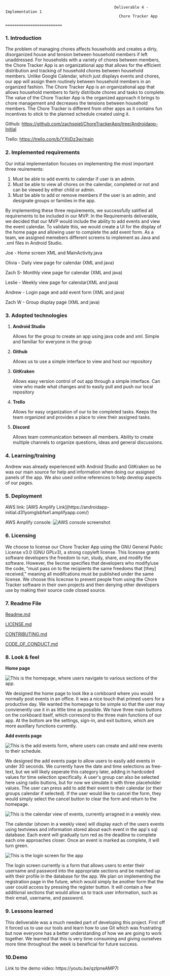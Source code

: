                                                     Deliverable 4 - Implementation 1
                                                      Chore Tracker App
                                                   =========================

<h3>1. Introduction </h3>

The problem of managing chores affects households and creates a dirty, disorganized house and tension between household members if left unaddressed. For households with a variety of chores between members, the Chore Tracker App is an organizational app that allows for the efficient distribution and tracking of household chores between household members. Unlike Google Calendar, which just displays events and chores, our app will assign them routinely between household members in an organized fashion. The Chore Tracker App is an organizational app that allows household members to fairly distribute chores and tasks to complete. The value of the Chore Tracker App is the organized approach it brings to chore management and decreases the tensions between household members. The Chore Tracker is different from other apps as it contains fun incentives to stick to the planned schedule created using it.

Github: https://github.com/zachspiel/ChoreTrackerApp/tree/Androidapp-Initial

Trello: https://trello.com/b/YXtiDz3w/main

<h3>2. Implemented requirements</h3>

Our initial implementation focuses on implementing the most important three reuirements:
1. Must be able to add events to calendar if user is an admin.
2. Must be able to view all chores on the calendar, completed or not and can be viewed by either child or admin.
3. Must be able to add or remove members if the user is an admin, and designate groups or families in the app.

By implementing these three requirements, we successfully satified all requirements to be included in our MVP. In the Requirements deliverable, we decided that our MVP would include the ability to add events and view the event calendar. To validate this, we would create a UI for the display of the home page and allowing user to complete the add event form. As a team, we assigned memebers different screens to implement as Java and .xml files in Android Studio. 

Joe - Home screen XML and MainActivity.java 

Olivia - Daily view page for calendar (XML and java)

Zach S-  Monthly view page for calendar (XML and java)

Leslie - Weekly view page for calendar(XML and java)

Andrew -  Login page and add event form (XML and java)

Zach W - Group display page (XML and java)

<h3>3. Adopted technologies </h3>

1. **Android Studio**

      Allows for the group to create an app using java code and xml. Simple and familiar for everyone in the group

2. **Github**

      Allows us to use a simple interface to view and host our repository

3. **GitKraken** 

      Allows easy version control of out app through a simple interface. Can view who made what changes and to easily pull and push our local repository

4. **Trello** 

      Allows for easy organization of our to be completed tasks. Keeps the team organized and provides a place to view their  assigned tasks.

5. **Discord**     

      Allows team communication between all members. Ability to create multiple channels to organize questions, ideas and general             discussions.


<h3>4. Learning/training </h3>
Andrew was already experienced with Android Studio and GitKraken so he was our main source for help and information when doing our assigned panels of the app. We also used online references to help develop aspects of our pages.

<h3>5. Deployment </h3>
AWS link:
[AWS Amplify Link](https://androidapp-initial.d31yomglsbfse1.amplifyapp.com/)

AWS Amplify console:
![AWS console screenshot](https://github.com/zachspiel/ChoreTrackerApp/blob/master/Image%20Resources/awsConsole.png)

<h3>6. Licensing </h3>
We choose to license our Chore Tracker App using the GNU General Public License v3.0 (GNU GPLv3), a strong copyleft license. This licesnse grants software developers the freedom to run, study, share, and modify the software. However, the liecnse specifies that developers who modify/use the code, "must pass on to the recipients the same freedoms that [they] received," meaning all modifcations must be published under the same license. We choose this licecnse to prevent people from using the Chore Tracker software in their own projects and then denying other developers use by making their source code closed source.

<h3>7. Readme File </h3>

[Readme.md](https://github.com/zachspiel/ChoreTrackerApp/blob/master/README.md)

[LICENSE.md](https://github.com/zachspiel/ChoreTrackerApp/blob/master/LICENSE)

[CONTRIBUTING.md](https://github.com/zachspiel/ChoreTrackerApp/blob/master/CONTRIBUTING.md)

[CODE_OF_CONDUCT.md](https://github.com/zachspiel/ChoreTrackerApp/blob/master/CODE_OF_CONDUCT.md)

<h3>8. Look & feel </h3>

**Home page**

![This is the homepage, where users navigate to various sections of the app.](https://github.com/zachspiel/ChoreTrackerApp/blob/master/Image%20Resources/Homepage.PNG)

We designed the home page to look like a corkboard where you would normally post events in an office. It was a nice touch that primed users for a productive day. We wanted the homepage to be simple so that the user may convienently use it in as little time as possible. We have three main buttons on the corkboard itself, which corresond to the three main functions of our app. At the bottom are the settings, sign-in, and exit buttons, which are more auxillary functions currently.

**Add events page**

![This is the add events form, where users can create and add new events to their schedule.](https://github.com/zachspiel/ChoreTrackerApp/blob/master/Image%20Resources/addevent.PNG)

We designed the add events page to allow users to easily add events in under 30 seconds. We currently have the date and time selections as free-text, but we will likely seperate this category later, adding in hardcoded values for time selection specifically. A user's group can also be selected here using radio buttons, but for now we simulate it with three placeholder values. The user can press add to add their event to their calendar (or their groups calendar if selected). If the user would like to cancel the form, they would simply select the cancel button to clear the form and return to the homepage.

![This is the calendar view of events, currently arragned in a weekly view.](https://github.com/zachspiel/ChoreTrackerApp/blob/master/Image%20Resources/calendar.PNG)

The calendar (shown in a weekly view) will display each of the users events using textviews and information stored about each event in the app's sql database. Each event will gradually turn red as the deadline to complete each one approaches closer. Once an event is marked as complete, it will turn green.


![This is the login screen for the app](https://github.com/zachspiel/ChoreTrackerApp/blob/master/Image%20Resources/login.PNG)

The login screen currently is a form that allows users to enter their username and password into the appropriate sections and be matched up with their profile in the database for the app. We plan on implementing the registration page in the future, which would simply be another form that the user could access by pressing the register button. It will contain a few additional sections that would allow us to track user information, such as their email, username, and password. 


<h3>9. Lessons learned </h3>
This deliverable was a much needed part of developing this project. First off it forced us to use our tools and learn how to use Git which was frustrating but now everyone has a better understanding of how we are going to work together. We learned that this is very time consuming and giving ourselves more time throughout the week is beneficial for future success.

<h3>10.Demo </h3>
Link to the demo video: https://youtu.be/qzIpneAMP7I
